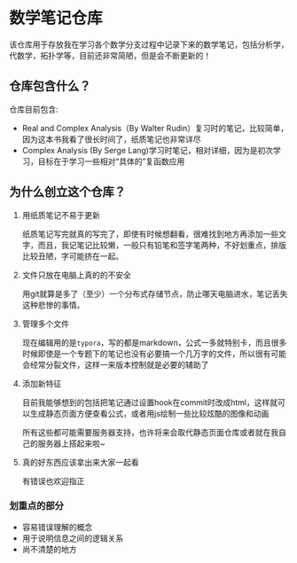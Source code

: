 # 数学笔记仓库

该仓库用于存放我在学习各个数学分支过程中记录下来的数学笔记，包括分析学，代数学，拓扑学等，目前还非常简陋，但是会不断更新的！

## 仓库包含什么？

仓库目前包含:

+ Real and Complex Analysis（By Walter Rudin）复习时的笔记，比较简单，因为这本书我看了很长时间了，纸质笔记也非常详尽
+ Complex Analysis (By Serge Lang)学习时笔记，相对详细，因为是初次学习，目标在于学习一些相对“具体的”复函数应用

## 为什么创立这个仓库？

1. 用纸质笔记不易于更新

   纸质笔记写完就真的写完了，即使有时候想翻看，很难找到地方再添加一些文字，而且，我记笔记比较懒，一般只有铅笔和签字笔两种，不好划重点，排版比较丑陋，字可能挤在一起。

2. 文件只放在电脑上真的的不安全

   用git就算是多了（至少）一个分布式存储节点，防止哪天电脑进水，笔记丢失这种悲惨的事情。

3. 管理多个文件

   现在编辑用的是`typora`，写的都是markdown，公式一多就特别卡，而且很多时候即使是一个专题下的笔记也没有必要搞一个几万字的文件，所以很有可能会经常分裂文件，这样一来版本控制就是必要的辅助了

4. 添加新特征

   目前我能够想到的包括把笔记通过设置hook在commit时改成html，这样就可以生成静态页面方便查看公式，或者用js绘制一些比较炫酷的图像和动画

   所有这些都可能需要服务器支持，也许将来会取代静态页面仓库或者就在我自己的服务器上搭起来啦~

5. 真的好东西应该拿出来大家一起看

   有错误也欢迎指正



### 划重点的部分

+ 容易错误理解的概念
+ 用于说明信息之间的逻辑关系
+ 尚不清楚的地方